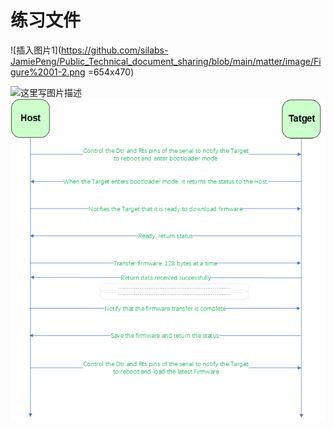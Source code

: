 # 练习文件

![插入图片1](https://github.com/silabs-JamiePeng/Public_Technical_document_sharing/blob/main/matter/image/Figure%2001-2.png =654x470)


![这里写图片描述](https://files.mdnice.com/pic/cd3ca20c-896f-4cfc-9bdd-c4c58e69ba26.jpg)
![这里写图片描述1](https://github.com/silabs-JamiePeng/Public_Technical_document_sharing/blob/main/matter/image/Figure%2001-2.png)


